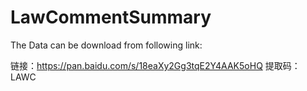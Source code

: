 # LawCommentSummary
The Data can be download from following link:

链接：https://pan.baidu.com/s/18eaXy2Gg3tqE2Y4AAK5oHQ 
提取码：LAWC
